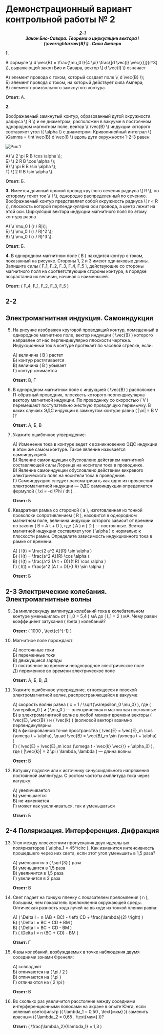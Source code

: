 # Демонстрационный вариант контрольной работы № 2

***<center>2-1</center>*** 
***<center>Закон Био-Савара. Теорема о циркуляции вектора \\(\overrightarrow{B}\\) . Сила Ампера </center>***

**1.** 

 В формуле \\( d \vec{B} = \frac{\mu_0 I}{4 \pi} \frac{[d \vec{l} \vec{r}]}{r^3} \\), выражающей закон Био и Савара, вектор \\( d \vec{l} \\) означает

   А) элемент провода с током, который создает поле \\( d \vec{B} \\);  
   Б) элемент провода с током, на который действует сила Ампера;  
   В) элемент произвольного замкнутого контура. 

   **Ответ:** А.

**2.** 

 Воображаемый замкнутый контур, образованный дугой окружности радиуса \\( R \\) и ее диаметром, расположен в вакууме в постоянном однородном магнитном поле, вектор \\( \vec{B} \\) индукции которого составляет угол \\( \alpha \\) с диаметром. Криволинейный интеграл \\( \Gamma = \int \vec{B} d \vec{l} \\) вдоль дуги окружности 1-2-3 равен

 ![ Рис.1](../../pic/picture8.png "Рис.1")

   А) \\( 2 \pi R B \cos \alpha \\);   
   Б) \\( 2 R B \cos \alpha \\);   
   В) \\( \pi R B \sin \alpha \\);   
   Г) \\( 2 R B \sin \alpha \\).  

   **Ответ:** Б.

**3.** Имеется длинный прямой провод круглого сечения радиуса \\( R \\), по которому течет ток \\( I \\), однородно распределенный по сечению. Воображаемый контур представляет собой окружность радиуса \\( r < R \\), плоскость которой перпендикулярна оси провода, а центр лежит на этой оси. Циркуляция вектора индукции магнитного поля по этому контуру равна

   А) \\( \mu_0 I (r / R)\\);   
   Б) \\( \mu_0 I (r / R)^2 \\);   
   В) \\( \mu_0 I (r / R)^3 \\).  

   **Ответ:** Б.

**4.** В однородном магнитном поле \( B \) находится контур с током, показанный на рисунке. Стороны 1, 2 и 3 имеют одинаковые длины. Запишите силы \( F_1, F_2, F_3, F_4, F_5 \), действующие со стороны магнитного поля на соответствующие стороны контура, в порядке возрастания их величин, начиная с наименьшей.

   **Ответ:** \( F_4, F_1, F_2, F_3, F_5 \)

## 2-2 
## Электромагнитная индукция. Самоиндукция

5. На рисунке изображен круговой проводящий контур, помещенный в однородное магнитное поле, вектор индукции \( \vec{B} \) которого направлен от нас перпендикулярно плоскости чертежа. Индукционный ток в контуре протекает по часовой стрелке, если:

   А) величина \( B \) растет  
   Б) контур растягивается  
   В) величина \( B \) убывает  
   Г) контур сжимается  

   **Ответ:** В, Г

6. В однородном магнитном поле с индукцией \( \vec{B} \) расположен П-образный проводник, плоскость которого перпендикулярна вектору магнитной индукции. По проводнику со скоростью \( V \) перемещают поступательно жесткую проводящую перемычку. В каких случаях ЭДС индукции в замкнутом контуре равна \( |\xi| = B V \)?

   **Ответ:** А, Б, В

7. Укажите ошибочное утверждение:

   А) Изменение тока в контуре ведет к возникновению ЭДС индукции в этом же самом контуре. Такое явление называется самоиндукцией.  
   Б) Явление самоиндукции обусловлено действием магнитной составляющей силы Лоренца на носители тока в проводнике.  
   В) Явление самоиндукции обусловлено действием вихревого электрического поля на носители тока в проводнике.  
   Г) Самоиндукцию следует рассматривать как одно из проявлений электромагнитной индукции — ЭДС самоиндукции определяется формулой \( \xi = -d \Phi / dt \).  

   **Ответ:** Б

8. Квадратная рамка со стороной \( a \), изготовленная из тонкой проволоки сопротивлением \( R \), находится в однородном магнитном поле, величина индукции которого зависит от времени по закону \( B = A t + D \), где \( A \) и \( D \) — постоянные. Вектор магнитной индукции составляет угол \( \alpha \) с нормалью к плоскости рамки. Определите зависимость индукционного тока в рамке от времени.

   А) \( I(t) = \frac{2 a^2 A}{R} \sin \alpha \)  
   Б) \( I(t) = \frac{a^2 A}{R} \cos \alpha \)  
   В) \( I(t) = \frac{a^2 (A t + D)}{t R} \cos \alpha \)  
   Г) \( I(t) = \frac{a^2 (A t + D)}{t R} \sin \alpha \)  

   **Ответ:** Б

## 2-3 Электрические колебания. Электромагнитные волны

9. За миллисекунду амплитуда колебаний тока в колебательном контуре уменьшилась от \( I_0 = 5,4 \) мА до \( I_1 = 2 \) мА. Чему равен коэффициент затухания \( \beta \) колебаний?

   **Ответ:** \( 1000 \, \text{с}^{-1} \)

10. Магнитное поле порождают:

    А) постоянные токи  
    Б) переменные токи  
    В) движущиеся заряды  
    Г) постоянное во времени неоднородное электрическое поле  
    Д) переменное во времени электрическое поле  

    **Ответ:** А, Б, В, Д

11. Укажите ошибочное утверждение, относящееся к плоской электромагнитной волне, распространяющейся в вакууме:

    А) скорость волны равна \( c = 1 / \sqrt{\varepsilon_0 \mu_0} \), где \( \varepsilon_0 \) и \( \mu_0 \) — электрическая и магнитная постоянные  
    Б) в электромагнитной волне в любой момент времени векторы \( \vec{E}, \vec{B} \) и \( \vec{k} \) (волновой вектор) взаимно перпендикулярны  
    В) в фиксированной точке пространства \( \vec{E} = \vec{E}_m \cos (\omega t + \alpha), \quad \vec{B} = \vec{B}_m \sin (\omega t + \alpha) \)  
    Г) \( \vec{E} = \vec{E}_m \cos (\omega t - \vec{k} \vec{r} + \alpha_0) \), где \( \|\vec{k}\| = 2 \pi / \lambda, \lambda \) — длина волны  

    **Ответ:** В

12. Катушку подключили к источнику синусоидального напряжения постоянной амплитуды. С ростом частоты амплитуда тока через катушку:

    А) увеличивается  
    Б) уменьшается  
    В) не изменяется  
    Г) может как увеличиваться, так и уменьшаться  

    **Ответ:** Б

## 2-4 Поляризация. Интерференция. Дифракция

13. Угол между плоскостями пропускания двух идеальных поляризаторов \( \alpha_1 = 45^\circ \). Как изменится интенсивность прошедшего через них света, если этот угол уменьшить в 1,5 раза?

    А) уменьшится в \( \sqrt{3} \) раза  
    Б) уменьшится в 1,5 раза  
    В) увеличится в 1,5 раза  
    Г) увеличится в 2 раза  

    **Ответ:** В

14. Свет падает на тонкую пленку с показателем преломления \( n \), большим, чем показатель преломления окружающей среды. Оптическая разность хода лучей на выходе из тонкой пленки равна:

    А) \( \Delta l = n (AB + BC) - \left( CD + \frac{\lambda}{2} \right) \)  
    Б) \( \Delta l = BC + CD + BM \)  
    В) \( \Delta l = BC + CD - BM \)  
    Г) \( \Delta l = n (BC + CD) - BM \)  

    **Ответ:** Г

15. Фазы колебаний, возбуждаемых в точке наблюдения двумя соседними зонами Френеля:

    А) совпадают  
    Б) отличаются на \( \pi / 2 \)  
    В) отличаются на \( \pi \)  
    Г) отличаются на \( 2 \pi \)  

    **Ответ:** В

16. Во сколько раз увеличится расстояние между соседними интерференционными полосами на экране в опыте Юнга, если зеленый светофильтр (\( \lambda_1 = 0,50 \, \text{мкм} \)) заменить красным (\( \lambda_2 = 0,65 \, \text{мкм} \))?

    **Ответ:** \( \frac{\lambda_2}{\lambda_1} = 1,3 \)